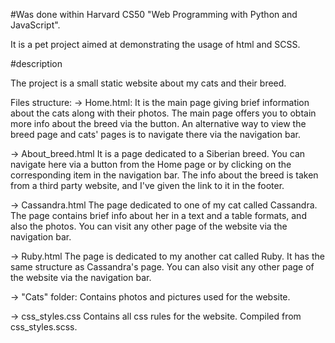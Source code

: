 
#Was done within Harvard CS50 "Web Programming with Python and JavaScript".

It is a pet project aimed at demonstrating the usage of html and SCSS.

#description

The project is a small static website about my cats and their breed.

Files structure:
-> Home.html:
  It is the main page giving brief information about the cats along with their photos. The main page offers you to obtain more info about the breed via the button. An alternative way to view the breed page and cats' pages is to navigate there via the navigation bar.

-> About_breed.html
  It is a page dedicated to a Siberian breed. You can navigate here via a button from the Home page or by clicking on the corresponding item in the navigation bar.
  The info about the breed is taken from a third party website, and I've given the link to it in the footer.

-> Cassandra.html
  The page dedicated to one of my cat called Cassandra. The page contains brief info about her in a text and a table formats, and also the photos.
  You can visit any other page of the website via the navigation bar.

-> Ruby.html
  The page is dedicated to my another cat called Ruby. It has the same structure as Cassandra's page.
  You can also visit any other page of the website via the navigation bar.

-> "Cats" folder:
  Contains photos and pictures used for the website.

-> css_styles.css
  Contains all css rules for the website. Compiled from css_styles.scss.

